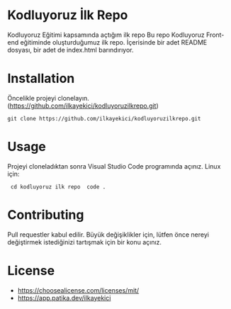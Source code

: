 # Kodluyoruz İlk Repo
Kodluyoruz Eğitimi kapsamında açtığım ilk repo
Bu repo Kodluyoruz Front-end eğitiminde oluşturduğumuz ilk repo. İçerisinde bir adet README dosyası, bir adet de index.html barındırıyor.

# Installation
Öncelikle projeyi clonelayın.(https://github.com/ilkayekici/kodluyoruzilkrepo.git)

`git clone https://github.com/ilkayekici/kodluyoruzilkrepo.git`

# Usage
Projeyi cloneladıktan sonra Visual Studio Code programında açınız.
Linux için:

`` cd kodluyoruz ilk repo 
code .``

# Contributing
Pull requestler kabul edilir. Büyük değişiklikler için, lütfen önce nereyi değiştirmek istediğinizi tartışmak için bir konu açınız. 

# License
- https://choosealicense.com/licenses/mit/
- https://app.patika.dev/ilkayekici
